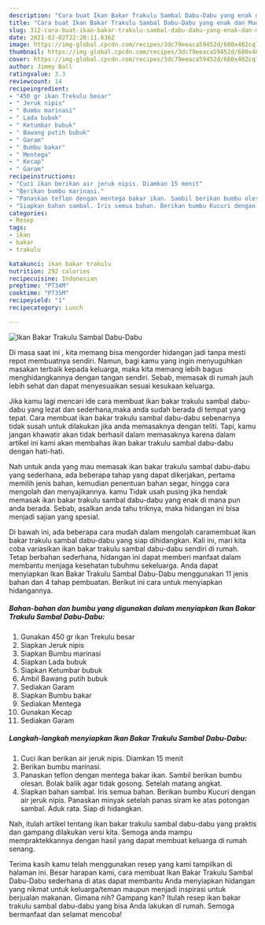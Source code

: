 ```yaml
---
description: "Cara buat Ikan Bakar Trakulu Sambal Dabu-Dabu yang enak dan Mudah Dibuat"
title: "Cara buat Ikan Bakar Trakulu Sambal Dabu-Dabu yang enak dan Mudah Dibuat"
slug: 312-cara-buat-ikan-bakar-trakulu-sambal-dabu-dabu-yang-enak-dan-mudah-dibuat
date: 2021-02-02T22:28:11.636Z
image: https://img-global.cpcdn.com/recipes/3dc79eeaca59452d/680x482cq70/ikan-bakar-trakulu-sambal-dabu-dabu-foto-resep-utama.jpg
thumbnail: https://img-global.cpcdn.com/recipes/3dc79eeaca59452d/680x482cq70/ikan-bakar-trakulu-sambal-dabu-dabu-foto-resep-utama.jpg
cover: https://img-global.cpcdn.com/recipes/3dc79eeaca59452d/680x482cq70/ikan-bakar-trakulu-sambal-dabu-dabu-foto-resep-utama.jpg
author: Jimmy Ball
ratingvalue: 3.3
reviewcount: 14
recipeingredient:
- "450 gr ikan Trekulu besar"
- " Jeruk nipis"
- " Bumbu marinasi"
- " Lada bubuk"
- " Ketumbar bubuk"
- " Bawang putih bubuk"
- " Garam"
- " Bumbu bakar"
- " Mentega"
- " Kecap"
- " Garam"
recipeinstructions:
- "Cuci ikan berikan air jeruk nipis. Diamkan 15 menit"
- "Berikan bumbu marinasi."
- "Panaskan teflon dengan mentega bakar ikan. Sambil berikan bumbu olesan. Bolak balik agar tidak gosong. Setelah matang angkat."
- "Siapkan bahan sambal. Iris semua bahan. Berikan bumbu Kucuri dengan air jeruk nipis. Panaskan minyak setelah panas siram ke atas potongan sambal. Aduk rata. Siap di hidangkan."
categories:
- Resep
tags:
- ikan
- bakar
- trakulu

katakunci: ikan bakar trakulu 
nutrition: 292 calories
recipecuisine: Indonesian
preptime: "PT34M"
cooktime: "PT35M"
recipeyield: "1"
recipecategory: Lunch

---
```



![Ikan Bakar Trakulu Sambal Dabu-Dabu](https://img-global.cpcdn.com/recipes/3dc79eeaca59452d/680x482cq70/ikan-bakar-trakulu-sambal-dabu-dabu-foto-resep-utama.jpg)

Di masa  saat ini , kita memang bisa mengorder hidangan jadi tanpa mesti repot membuatnya sendiri. Namun, bagi kamu yang ingin menyuguhkan masakan terbaik kepada keluarga, maka kita memang lebih bagus menghidangkannya dengan tangan sendiri. Sebab, memasak di rumah jauh lebih sehat dan dapat menyesuaikan sesuai kesukaan keluarga.

Jika kamu lagi mencari ide cara membuat ikan bakar trakulu sambal dabu-dabu yang lezat dan sederhana,maka anda sudah berada di tempat yang tepat. Cara membuat ikan bakar trakulu sambal dabu-dabu  sebenarnya tidak susah untuk dilakukan jika anda memasaknya dengan teliti. Tapi, kamu jangan khawatir akan tidak berhasil dalam memasaknya 
karena dalam artikel ini kami akan membahas ikan bakar trakulu sambal dabu-dabu dengan hati-hati.  



Nah untuk anda yang mau memasak ikan bakar trakulu sambal dabu-dabu yang sederhana, ada beberapa tahap yang dapat dikerjakan, pertama memilih jenis bahan, kemudian penentuan bahan segar, hingga cara mengolah dan menyajikannya. kamu Tidak usah pusing jika hendak memasak ikan bakar trakulu sambal dabu-dabu yang enak di mana pun anda berada. Sebab, asalkan anda  tahu triknya, maka hidangan ini bisa menjadi sajian yang spesial.

Di bawah ini, ada beberapa cara mudah dalam mengolah caramembuat ikan bakar trakulu sambal dabu-dabu yang siap dihidangkan. Kali ini, mari kita coba variasikan ikan bakar trakulu sambal dabu-dabu sendiri di rumah. Tetap berbahan sederhana, hidangan ini dapat memberi manfaat dalam membantu menjaga kesehatan tubuhmu sekeluarga. Anda dapat menyiapkan Ikan Bakar Trakulu Sambal Dabu-Dabu menggunakan 11 jenis bahan dan 4 tahap pembuatan. Berikut ini cara untuk menyiapkan hidangannya.

<!--inarticleads1-->

##### Bahan-bahan dan bumbu yang digunakan dalam menyiapkan Ikan Bakar Trakulu Sambal Dabu-Dabu:

1. Gunakan 450 gr ikan Trekulu besar
1. Siapkan  Jeruk nipis
1. Siapkan  Bumbu marinasi
1. Siapkan  Lada bubuk
1. Siapkan  Ketumbar bubuk
1. Ambil  Bawang putih bubuk
1. Sediakan  Garam
1. Siapkan  Bumbu bakar
1. Sediakan  Mentega
1. Gunakan  Kecap
1. Sediakan  Garam




<!--inarticleads2-->

##### Langkah-langkah menyiapkan Ikan Bakar Trakulu Sambal Dabu-Dabu:

1. Cuci ikan berikan air jeruk nipis. Diamkan 15 menit
1. Berikan bumbu marinasi.
1. Panaskan teflon dengan mentega bakar ikan. Sambil berikan bumbu olesan. Bolak balik agar tidak gosong. Setelah matang angkat.
1. Siapkan bahan sambal. Iris semua bahan. Berikan bumbu Kucuri dengan air jeruk nipis. Panaskan minyak setelah panas siram ke atas potongan sambal. Aduk rata. Siap di hidangkan.




Nah, itulah artikel tentang  ikan bakar trakulu sambal dabu-dabu  yang praktis dan gampang dilakukan versi kita. Semoga anda mampu mempraktekkannya dengan hasil yang dapat membuat keluarga di rumah senang. 

Terima kasih kamu telah menggunakan resep yang kami tampilkan di halaman ini. Besar harapan kami, cara membuat  Ikan Bakar Trakulu Sambal Dabu-Dabu sederhana di atas dapat membantu Anda menyiapkan hidangan yang nikmat untuk keluarga/teman maupun menjadi inspirasi untuk berjualan makanan. Gimana nih? Gampang kan? Itulah resep ikan bakar trakulu sambal dabu-dabu yang bisa Anda lakukan di rumah. Semoga bermanfaat dan selamat mencoba!

